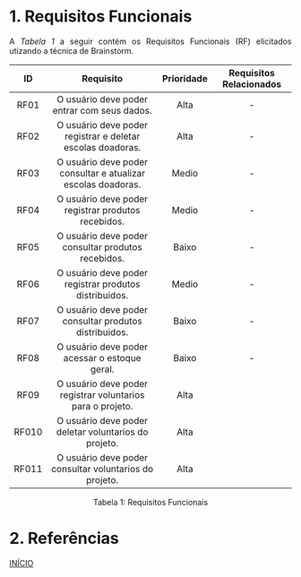 # 1. Requisitos Funcionais

<p align="justify">A <i>Tabela 1</i> a seguir contém os Requisitos Funcionais (RF) elicitados utizando a técnica de Brainstorm.</p>

| ID   |                                 Requisito                                 | Prioridade | Requisitos Relacionados |
| :--: | :-----------------------------------------------------------------------: | :--------: | :---------: |
| RF01 |              O usuário deve poder entrar com seus dados.                  |  Alta      |     -       |
| RF02 |             O usuário deve poder registrar e deletar escolas doadoras.    |  Alta      |     -       |
| RF03 |             O usuário deve poder consultar e atualizar escolas doadoras.  |  Medio     |     -       |
| RF04 |             O usuário deve poder registrar produtos recebidos.            |  Medio      |     -       |
| RF05 |             O usuário deve poder consultar produtos recebidos.            |  Baixo      |     -       |
| RF06 |             O usuário deve poder registrar produtos distribuidos.         |  Medio      |     -       |
| RF07 |             O usuário deve poder consultar produtos distribuidos.         |  Baixo      |     -       |
| RF08 |             O usuário deve poder acessar  o estoque geral.                |  Baixo      |     -       |
| RF09 |              O usuário deve poder registrar voluntarios para o projeto.   |  Alta      |             |
| RF010 |              O usuário deve poder deletar voluntarios do projeto.         |  Alta      |             |
| RF011 |              O usuário deve poder consultar voluntarios do projeto.       |  Alta      |             |


<div style="text-align: center">
<p>Tabela 1: Requisitos Funcionais</p>
</div>

# 2. Referências


<a href="../README.md">INÍCIO</a>
